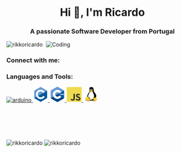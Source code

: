 <h1 align="center">Hi 👋, I'm Ricardo</h1>
<h3 align="center">A passionate Software Developer from Portugal</h3>
<img align="right" alt="Coding" width="400" src="https://media3.giphy.com/media/qgQUggAC3Pfv687qPC/giphy.gif?cid=790b76119951ce7ba75ca633bc89cae7be43555cc598d461&rid=giphy.gif&ct=g">

<p align="left"> <img src="https://komarev.com/ghpvc/?username=rikkoricardo&label=Profile%20views&color=0e75b6&style=flat" alt="rikkoricardo" /> </p>

<h3 align="left">Connect with me:</h3>
<p align="left">
</p>

<h3 align="left">Languages and Tools:</h3>
<p align="left"> <a href="https://www.arduino.cc/" target="_blank" rel="noreferrer"> <img src="https://cdn.worldvectorlogo.com/logos/arduino-1.svg" alt="arduino" width="40" height="40"/> </a> <a href="https://www.cprogramming.com/" target="_blank" rel="noreferrer"> <img src="https://raw.githubusercontent.com/devicons/devicon/master/icons/c/c-original.svg" alt="c" width="40" height="40"/> </a> <a href="https://www.w3schools.com/cpp/" target="_blank" rel="noreferrer"> <img src="https://raw.githubusercontent.com/devicons/devicon/master/icons/cplusplus/cplusplus-original.svg" alt="cplusplus" width="40" height="40"/> </a> <a href="https://developer.mozilla.org/en-US/docs/Web/JavaScript" target="_blank" rel="noreferrer"> <img src="https://raw.githubusercontent.com/devicons/devicon/master/icons/javascript/javascript-original.svg" alt="javascript" width="40" height="40"/> </a> <a href="https://www.linux.org/" target="_blank" rel="noreferrer"> <img src="https://raw.githubusercontent.com/devicons/devicon/master/icons/linux/linux-original.svg" alt="linux" width="40" height="40"/> </a> </p>
<br><br><br><br>
<p style="display:inline-block;"><img align="left" src="https://github-readme-stats.vercel.app/api/top-langs?username=rikkoricardo&show_icons=true&locale=en&layout=compact" alt="rikkoricardo" /></p>

<p style="display:inline-block;"><img align="right" src="https://github-readme-stats.vercel.app/api?username=rikkoricardo&show_icons=true&locale=en" alt="rikkoricardo" /></p>


